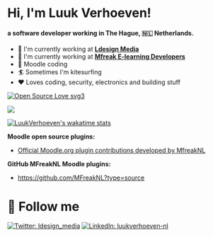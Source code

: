 <h1> Hi, I'm Luuk Verhoeven!</h1>

####  a software developer working in The Hague, 🇳🇱 Netherlands.

- 🏢  I'm currently working at **[Ldesign Media](https://ldesignmedia.nl)**
- 🏢  I'm currently working at **[Mfreak E-learning Developers](https://mfreak.nl)**
- 💯  Moodle coding
- 🏄  Sometimes I'm kitesurfing 
- ❤️  Loves coding, security, electronics and building stuff

[![Open Source Love svg3](https://badges.frapsoft.com/os/v3/open-source.svg?v=103)](https://github.com/luukverhoeven/)

 <img src="https://github-readme-stats.vercel.app/api?username=luukverhoeven&show_icons=true&include_all_commits=true&theme=radical&count_private=true" />
 
 
 [![LuukVerhoeven's wakatime stats](https://github-readme-stats.vercel.app/api/wakatime?username=luukverhoeven)](https://github.com/luukverhoeven)


**Moodle open source plugins:**
- [Official Moodle.org plugin contributions developed by MfreakNL](https://moodle.org/plugins/browse.php?list=contributor&id=1487326)

**GitHub MFreakNL Moodle plugins:** 
- https://github.com/MFreakNL?type=source


# 🏃 Follow me

[![Twitter: ldesign_media](https://img.shields.io/twitter/follow/ldesign_media?label=@ldesign_media&style=social)](https://twitter.com/ldesign_media)
[![LinkedIn: luukverhoeven-nl](https://img.shields.io/badge/-luukverhoeven-blue?style=flat-square&logo=linkedin&logoColor=white)](https://www.linkedin.com/in/luukverhoeven-nl/)
